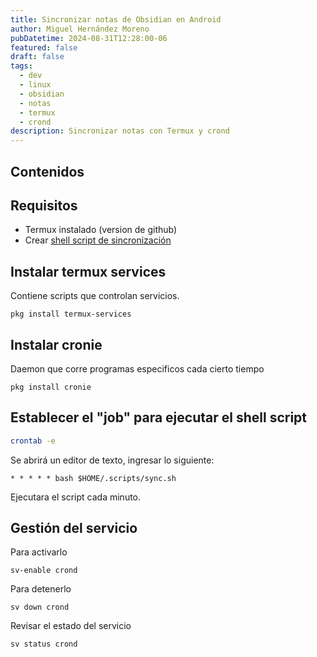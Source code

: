 ```yaml
---
title: Sincronizar notas de Obsidian en Android
author: Miguel Hernández Moreno
pubDatetime: 2024-08-31T12:28:00-06
featured: false
draft: false
tags:
  - dev
  - linux
  - obsidian
  - notas
  - termux
  - crond
description: Sincronizar notas con Termux y crond
---
```


## Contenidos

## Requisitos

- Termux instalado (version de github)
- Crear [shell script de sincronización](https://miguehm.github.io/posts/ejecutar-bashscript-frecuentemente/)

## Instalar termux services

Contiene scripts que controlan servicios.

```shell
pkg install termux-services
```

## Instalar cronie

Daemon que corre programas especificos cada cierto tiempo

```shell
pkg install cronie
```

## Establecer el "job" para ejecutar el shell script

```bash
crontab -e
```

Se abrirá un editor de texto, ingresar lo siguiente:

```
* * * * * bash $HOME/.scripts/sync.sh
```

Ejecutara el script cada minuto.

## Gestión del servicio

Para activarlo

```shell
sv-enable crond
```

Para detenerlo

```shell
sv down crond
```

Revisar el estado del servicio

```shell
sv status crond
```
